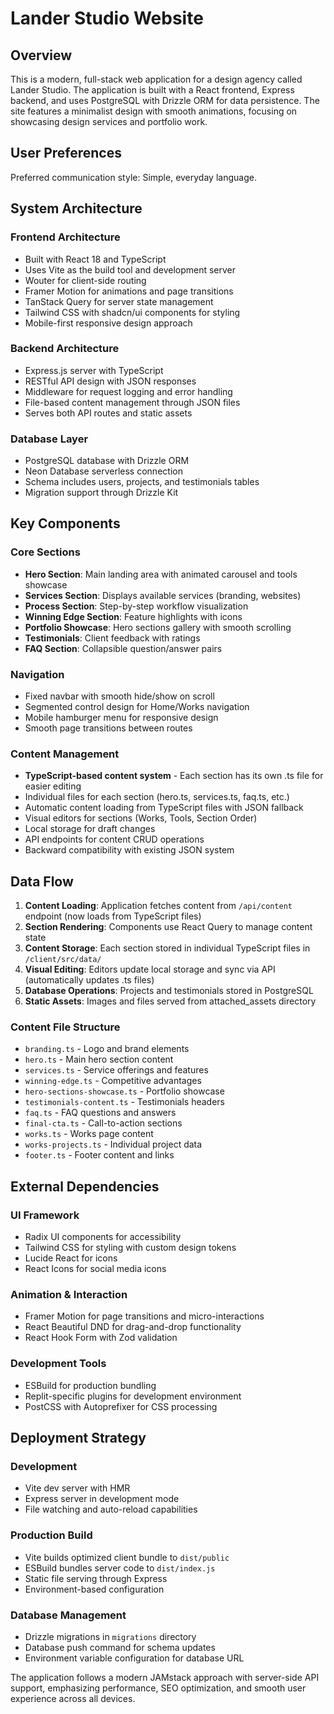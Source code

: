 # Lander Studio Website

## Overview

This is a modern, full-stack web application for a design agency called Lander Studio. The application is built with a React frontend, Express backend, and uses PostgreSQL with Drizzle ORM for data persistence. The site features a minimalist design with smooth animations, focusing on showcasing design services and portfolio work.

## User Preferences

Preferred communication style: Simple, everyday language.

## System Architecture

### Frontend Architecture
- Built with React 18 and TypeScript
- Uses Vite as the build tool and development server
- Wouter for client-side routing
- Framer Motion for animations and page transitions
- TanStack Query for server state management
- Tailwind CSS with shadcn/ui components for styling
- Mobile-first responsive design approach

### Backend Architecture
- Express.js server with TypeScript
- RESTful API design with JSON responses
- Middleware for request logging and error handling
- File-based content management through JSON files
- Serves both API routes and static assets

### Database Layer
- PostgreSQL database with Drizzle ORM
- Neon Database serverless connection
- Schema includes users, projects, and testimonials tables
- Migration support through Drizzle Kit

## Key Components

### Core Sections
- **Hero Section**: Main landing area with animated carousel and tools showcase
- **Services Section**: Displays available services (branding, websites)
- **Process Section**: Step-by-step workflow visualization
- **Winning Edge Section**: Feature highlights with icons
- **Portfolio Showcase**: Hero sections gallery with smooth scrolling
- **Testimonials**: Client feedback with ratings
- **FAQ Section**: Collapsible question/answer pairs

### Navigation
- Fixed navbar with smooth hide/show on scroll
- Segmented control design for Home/Works navigation
- Mobile hamburger menu for responsive design
- Smooth page transitions between routes

### Content Management
- **TypeScript-based content system** - Each section has its own .ts file for easier editing
- Individual files for each section (hero.ts, services.ts, faq.ts, etc.)
- Automatic content loading from TypeScript files with JSON fallback
- Visual editors for sections (Works, Tools, Section Order)
- Local storage for draft changes
- API endpoints for content CRUD operations
- Backward compatibility with existing JSON system

## Data Flow

1. **Content Loading**: Application fetches content from `/api/content` endpoint (now loads from TypeScript files)
2. **Section Rendering**: Components use React Query to manage content state
3. **Content Storage**: Each section stored in individual TypeScript files in `/client/src/data/`
4. **Visual Editing**: Editors update local storage and sync via API (automatically updates .ts files)
5. **Database Operations**: Projects and testimonials stored in PostgreSQL
6. **Static Assets**: Images and files served from attached_assets directory

### Content File Structure
- `branding.ts` - Logo and brand elements
- `hero.ts` - Main hero section content
- `services.ts` - Service offerings and features
- `winning-edge.ts` - Competitive advantages
- `hero-sections-showcase.ts` - Portfolio showcase
- `testimonials-content.ts` - Testimonials headers
- `faq.ts` - FAQ questions and answers
- `final-cta.ts` - Call-to-action sections
- `works.ts` - Works page content
- `works-projects.ts` - Individual project data
- `footer.ts` - Footer content and links

## External Dependencies

### UI Framework
- Radix UI components for accessibility
- Tailwind CSS for styling with custom design tokens
- Lucide React for icons
- React Icons for social media icons

### Animation & Interaction
- Framer Motion for page transitions and micro-interactions
- React Beautiful DND for drag-and-drop functionality
- React Hook Form with Zod validation

### Development Tools
- ESBuild for production bundling
- Replit-specific plugins for development environment
- PostCSS with Autoprefixer for CSS processing

## Deployment Strategy

### Development
- Vite dev server with HMR
- Express server in development mode
- File watching and auto-reload capabilities

### Production Build
- Vite builds optimized client bundle to `dist/public`
- ESBuild bundles server code to `dist/index.js`
- Static file serving through Express
- Environment-based configuration

### Database Management
- Drizzle migrations in `migrations` directory
- Database push command for schema updates
- Environment variable configuration for database URL

The application follows a modern JAMstack approach with server-side API support, emphasizing performance, SEO optimization, and smooth user experience across all devices.